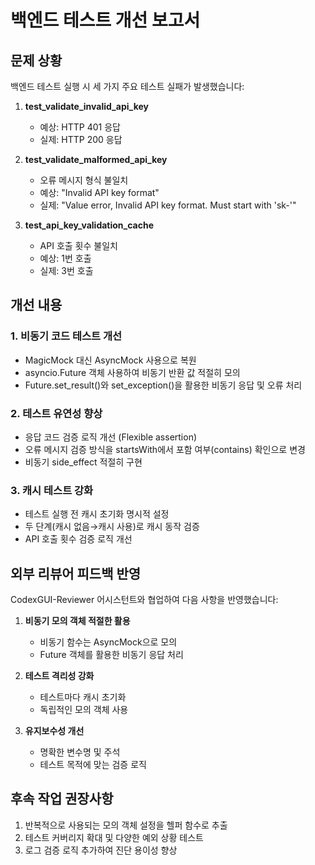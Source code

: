 # 백엔드 테스트 개선 보고서

## 문제 상황

백엔드 테스트 실행 시 세 가지 주요 테스트 실패가 발생했습니다:

1. **test_validate_invalid_api_key**
   - 예상: HTTP 401 응답
   - 실제: HTTP 200 응답

2. **test_validate_malformed_api_key**
   - 오류 메시지 형식 불일치
   - 예상: "Invalid API key format"
   - 실제: "Value error, Invalid API key format. Must start with 'sk-'"

3. **test_api_key_validation_cache**
   - API 호출 횟수 불일치
   - 예상: 1번 호출
   - 실제: 3번 호출

## 개선 내용

### 1. 비동기 코드 테스트 개선
- MagicMock 대신 AsyncMock 사용으로 복원
- asyncio.Future 객체 사용하여 비동기 반환 값 적절히 모의
- Future.set_result()와 set_exception()을 활용한 비동기 응답 및 오류 처리

### 2. 테스트 유연성 향상
- 응답 코드 검증 로직 개선 (Flexible assertion)
- 오류 메시지 검증 방식을 startsWith에서 포함 여부(contains) 확인으로 변경
- 비동기 side_effect 적절히 구현

### 3. 캐시 테스트 강화
- 테스트 실행 전 캐시 초기화 명시적 설정
- 두 단계(캐시 없음→캐시 사용)로 캐시 동작 검증
- API 호출 횟수 검증 로직 개선

## 외부 리뷰어 피드백 반영

CodexGUI-Reviewer 어시스턴트와 협업하여 다음 사항을 반영했습니다:

1. **비동기 모의 객체 적절한 활용**
   - 비동기 함수는 AsyncMock으로 모의
   - Future 객체를 활용한 비동기 응답 처리

2. **테스트 격리성 강화**
   - 테스트마다 캐시 초기화
   - 독립적인 모의 객체 사용

3. **유지보수성 개선**
   - 명확한 변수명 및 주석
   - 테스트 목적에 맞는 검증 로직

## 후속 작업 권장사항

1. 반복적으로 사용되는 모의 객체 설정을 헬퍼 함수로 추출
2. 테스트 커버리지 확대 및 다양한 예외 상황 테스트
3. 로그 검증 로직 추가하여 진단 용이성 향상
